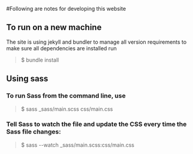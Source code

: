 #Following are notes for developing this website
## To run on a new machine
The site is using jekyll and bundler to manage all version requirements
to make sure all dependencies are installed run
> $ bundle install
## Using sass
### To run Sass from the command line, use
> $ sass _sass/main.scss css/main.css
### Tell Sass to watch the file and update the CSS every time the Sass file changes:
> $ sass --watch _sass/main.scss:css/main.css
